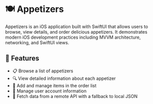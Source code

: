 # 🍽️ Appetizers
Appetizers is an iOS application built with SwiftUI that allows users to browse, view details, and order delicious appetizers. It demonstrates modern iOS development practices including MVVM architecture, networking, and SwiftUI views.
 
## 🚀 Features
* 📋 Browse a list of appetizers
* 🔍 View detailed information about each appetizer
* 🛒 Add and manage items in the order list
* 👤 Manage user account information
* 📡 Fetch data from a remote API with a fallback to local JSON
